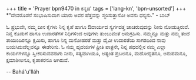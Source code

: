 +++
title = 'Prayer bpn9470 in ಕನ್ನಡ'
tags = ['lang-kn', 'bpn-unsorted']
+++
*“ದೇವರೊಡನೆ ಸಂಭಾಷಿಸುವಾಗ ಯಾರು ಅವನ ಹೆತ್ತವನ್ನು ಸ್ಮರಿಸುತ್ತಾನೋ ಅವನು ಧನ್ಯನು.”  - ಬಾಬ್


ಓ ಪ್ರಭುವೇ, ನಮ್ಮ ದೀನ ಕೈಗಳು ನಿನ್ನ ಕೃಪೆ ಹಾಗೂ ಔದಾರ್ಯದ ಸ್ವರ್ಗದತ್ತ ಚಾಚಿರುವುದನ್ನು ನೀನು ನೋಡುತ್ತಿರುವೆ.  ನಿನ್ನ ಕೊಡುಗೆ ಹಾಗೂ ಉದಾರತೆಗಳ ನಿಧಿಗಳಿಂದ ಅವುಗಳು ತುಂಬುವಂತೆ ಅನುಗ್ರಹಿಸು.  ನಮ್ಮನ್ನೂ ಮತ್ತು ನಮ್ಮ ತಂದೆ ತಾಯಂದಿರನ್ನೂ ಕ್ಷಮಿಸು, ಹಾಗೂ ನಿನ್ನ ಮನೋಹರತೆ ಮತ್ತು ದೈವೀ ಉದಾರತೆಯ ಸಾಗರದಿಂದ ನಾವು ಬಯಸಿದುದೆಲ್ಲವನ್ನೂ ಈಡೇರಿಸು.  ಓ ನಮ್ಮ ಹೃದಯಗಳ ಪ್ರೀತಿ ಪಾತ್ರನೇ, ನಿನ್ನ ಪಥದಲ್ಲಿನ ನಮ್ಮ ಎಲ್ಲಾ ಕಾರ್ಯಗಳನ್ನೂ ಸ್ವೀಕರಿಸುವವನಾಗು ನೀನು, ಸತ್ಯವಾಗಿಯೂ, ಅತ್ಯಂತ ಪ್ರಬಲನೂ, ಮಹೋನ್ನತನೂ, ಅನುಪಮನೂ, ಕ್ಷಮಾಶೀಲನೂ, ಕೃಪಾಕರನೂ ಆಗಿರುವೆ.

-- Bahá'u'lláh
